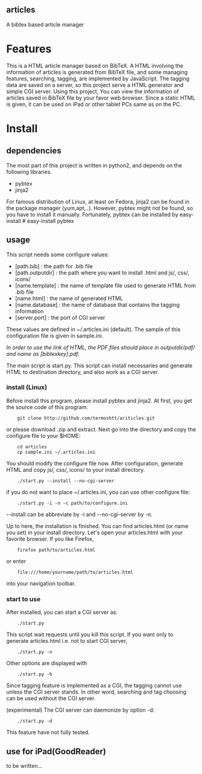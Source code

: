 articles
-------------------------

A bibtex based article manager

# Features
This is a HTML article manager based on BibTeX.
A HTML involving the information of articles is generated from BibTeX file,
and some managing features, searching, tagging, are implemented by JavaScript.
The tagging data are saved on a server,
so this project serve a HTML generator and simple CGI server.
Using this project,
You can view the information of articles saved in BibTeX file by your favor web browser.
Since a static HTML is given,
it can be used on iPad or other tablet PCs same as on the PC.

# Install
## dependencies
The most part of this project is written in python2,
and depends on the following libraries.
* pybtex
* jinja2

For famous distribution of Linux, at least on Fedora,
jinja2 can be found in the package manager (yum,apt,..).
However, pybtex might not be found,
so you have to install it manually.
Fortunately, pybtex can be installed by easy-install
    # easy-install pybtex

## usage
This script needs some configure values:
* [path.bib]        : the path for .bib file
* [path.outputdir]  : the path where you want to install .html and js/, css/, icons/
* [name.template]   : the name of template file used to generate HTML from .bib file
* [name.html]       : the name of generated HTML
* [name.database]   : the name of database that contains the tagging information
* [server.port]     : the port of CGI server

These values are defined in ~/.articles.ini (default).
The sample of this configuration file is given in sample.ini.

*In order to use the link of HTML, the PDF files should place in outputdir/pdf/
and name as [bibtexkey].pdf.*

The main script is start.py.
This script can install necessaries and generate HTML to destination directory,
and also work as a CGI server.

### install (Linux)
Before install this program, please install pybtex and jinja2.
At first, you get the source code of this program:
```shell
    git clone http://github.com/termoshtt/ariticles.git
```
or please download .zip and extract.
Next go into the directory and copy the configure file to your $HOME:
```shell
    cd articles
    cp sample.ini ~/.articles.ini
```
You should modify the configure file now.
After configuration, generate HTML and copy js/, css/, icons/ to your install directory.
```shell
    ./start.py --install --no-cgi-server
```
if you do not want to place ~/.articles.ini, you can use other configure file:
```shell
    ./start.py -i -n -c path/to/configure.ini
```
--install can be abbreviate by -i and --no-cgi-server by -n.

Up to here, the installation is finished.
You can find articles.html (or name you set) in your install directory.
Let's open your articles.html with your favorite browser.
If you like Firefox,
```shell
    firefox path/to/articles.html
```
or enter 
```
    file:///home/yourname/path/to/articles.html
```
into your navigation toolbar.

### start to use
After installed, you can start a CGI server as:
```shell
    ./start.py
```
This script wait requests until you kill this script.
If you want only to generate articles.html i.e. not to start CGI server,
```shell
    ./start.py -n
```
Other options are displayed with
```shell
    ./start.py -h
```
Since tagging feature is implemented as a CGI,
the tagging cannot use unless the CGI server stands.
In other word, searching and tag choosing can be used without the CGI server.

(experimental)
The CGI server can daemonize by option -d:
```shell
    ./start.py -d
```
This feature have not fully tested.

## use for iPad(GoodReader)
to be written...

